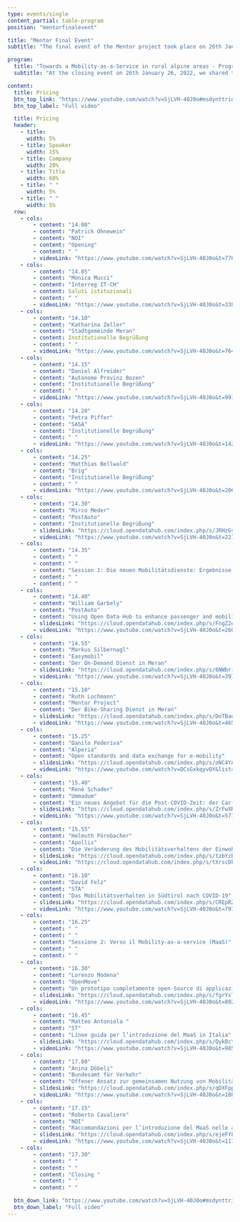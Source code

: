 ```yaml
---
type: events/single
content_partial: table-program
position: "mentorfinalevent"

title: "Mentor Final Event"
subtitle: "The final event of the Mentor project took place on 26th January 2022. Mobility-as-a-Service (MaaS) paves the way for new mobility opportunities, proposing an approach that offers a real alternative to individual transport in rural and mountain regions, through tailor-made mobility solutions designed for the needs of single users. How is all this done concretely and what are the business opportunities in this field, both for those involved in mobility and for tech-companies?"

program:
  title: "Towards a Mobility-as-a-Service in rural alpine areas - Programm"
  subtitle: "At the closing event on 26th January 26, 2022, we shared the results with all interested parties. It was a great opportunity to learn about the pilot projects, to get an idea of our position in the Alpine region in terms of MaaS and to find out what the next steps are. If you couldn’t attend the event, don’t worry! Below you can find the link to the talks and the slides. The event was held in Italian and in German, according to the mother tongue of the speaker."

content:
  title: Pricing
  btn_top_link: "https://www.youtube.com/watch?v=SjLVH-40J0o#msdynttrid=ZVh-3Q2GG5sehR9YBAvw4hEF68W1xlFH79Tf-mhL3HU"
  btn_top_label: "Full video"

  title: Pricing
  header:
    - title: 
      width: 5%
    - title: Speaker
      width: 15%
    - title: Company
      width: 20%
    - title: Title
      width: 60%
    - title: " "
      width: 5%
    - title: " "
      width: 5%  
  row:
    - cols:
        - content: "14.00"
        - content: "Patrick Ohnewein"
        - content: "NOI"
        - content: "Opening"
        - content: " "
        - videoLink: "https://www.youtube.com/watch?v=SjLVH-40J0o&t=776s"
    - cols:
        - content: "14.05"
        - content: "Monica Mucci"
        - content: "Interreg IT-CH"
        - content: Saluti istituzionali
        - content: " "
        - videoLink: "https://www.youtube.com/watch?v=SjLVH-40J0o&t=338s"
    - cols:
        - content: "14.10"
        - content: "Katharina Zeller"
        - content: "Stadtgemeinde Meran"
        - content: Institutionelle Begrüßung
        - content: " "
        - videoLink: "https://www.youtube.com/watch?v=SjLVH-40J0o&t=764s"
    - cols:
        - content: "14.15"
        - content: "Daniel Alfreider"
        - content: "Autonome Provinz Bozen"
        - content: "Institutionelle Begrüßung"
        - content: " "
        - videoLink: "https://www.youtube.com/watch?v=SjLVH-40J0o&t=991s"
    - cols:
        - content: "14.20"
        - content: "Petra Piffer"
        - content: "SASA"
        - content: "Institutionelle Begrüßung"
        - content: " "
        - videoLink: "https://www.youtube.com/watch?v=SjLVH-40J0o&t=1427s"
    - cols:
        - content: "14.25"
        - content: "Matthias Bellwald"
        - content: "Brig"
        - content: "Institutionelle Begrüßung"
        - content: " "
        - videoLink: "https://www.youtube.com/watch?v=SjLVH-40J0o&t=2068s"
    - cols:
        - content: "14.30"
        - content: "Mirco Meder"
        - content: "PostAuto"
        - content: "Institutionelle Begrüßung"
        - slidesLink: "https://cloud.opendatahub.com/index.php/s/JRHzGynxMpirr5g"
        - videoLink: "https://www.youtube.com/watch?v=SjLVH-40J0o&t=2219s"
    - cols:
        - content: "14.35"
        - content: " "
        - content: " "
        - content: "Session 1: Die neuen Mobilitätsdienste: Ergebnisse und Erfahrungen"
        - content: " "
        - content: " "
    - cols:
        - content: "14.40"
        - content: "William Garbely"
        - content: "PostAuto"
        - content: "Using Open Data Hub to enhance passenger and mobility information"
        - slidesLink: "https://cloud.opendatahub.com/index.php/s/FngZ2d3bmrAYXqs"
        - videoLink: "https://www.youtube.com/watch?v=SjLVH-40J0o&t=2603s"
    - cols:
        - content: "14.55"
        - content: "Markus Silbernagl"
        - content: "Easymobil"
        - content: "Der On-Demand Dienst in Meran"
        - slidesLink: "https://cloud.opendatahub.com/index.php/s/6NWbrifHaoFSEg5"
        - videoLink: "https://www.youtube.com/watch?v=SjLVH-40J0o&t=3970s"
    - cols:
        - content: "15.10"
        - content: "Ruth Lochmann"
        - content: "Mentor Project"
        - content: "Der Bike-Sharing Dienst in Meran"
        - slidesLink: "https://cloud.opendatahub.com/index.php/s/DoTBaoDfQcHniJr"
        - videoLink: "https://www.youtube.com/watch?v=SjLVH-40J0o&t=4654s"
    - cols:
        - content: "15.25"
        - content: "Danilo Pederiva"
        - content: "Alperia"
        - content: "Open standards and data exchange for e-mobility"
        - slidesLink: "https://cloud.opendatahub.com/index.php/s/oNC4YAs2PfEffWz"
        - videoLink: "https://www.youtube.com/watch?v=DCsGxkqyvQY&list=PLwEFKmmNg7ILIgN_MufUAuW97Moe3bNyr&index=12"
    - cols:
        - content: "15.40"
        - content: "Renè Schader"
        - content: "Ummadum"
        - content: "Ein neues Angebot für die Post-COVID-Zeit: der Car-Pooling Dienst ummadum"
        - slidesLink: "https://cloud.opendatahub.com/index.php/s/ZrFwXRjzEcmQK5j"
        - videoLink: "https://www.youtube.com/watch?v=SjLVH-40J0o&t=5770s"
    - cols:
        - content: "15.55"
        - content: "Helmuth Pörnbacher"
        - content: "Apollis"
        - content: "Die Veränderung des Mobilitätsverhaltens der Einwohner von Meran"
        - slidesLink: "https://cloud.opendatahub.com/index.php/s/tzbYzB42BDGQX74"
        - videoLink: "https://cloud.opendatahub.com/index.php/s/tXrscDkqEdM7BLe"
    - cols:
        - content: "16.10"
        - content: "David Felz"
        - content: "STA"
        - content: "Das Mobilitätsverhalten in Südtirol nach COVID-19"
        - slidesLink: "https://cloud.opendatahub.com/index.php/s/CREpRZk3rqWmSgq"
        - videoLink: "https://www.youtube.com/watch?v=SjLVH-40J0o&t=7971s"
    - cols:
        - content: "16.25"
        - content: " "
        - content: " "
        - content: "Sessione 2: Verso il Mobility-as-a-service (MaaS)"
        - content: " "
        - content: " "
    - cols:
        - content: "16.30"
        - content: "Lorenzo Modena"
        - content: "OpenMove"
        - content: "Un prototipo completamente open-Source di applicazione MaaS basata sull’ Open Data Hub"
        - slidesLink: "https://cloud.opendatahub.com/index.php/s/fgrYxTyAjprNnxe"
        - videoLink: "https://www.youtube.com/watch?v=SjLVH-40J0o&t=8923s"
    - cols:
        - content: "16.45"
        - content: "Matteo Antoniola "
        - content: "5T"
        - content: "Linee guida per l’introduzione del MaaS in Italia"
        - slidesLink: "https://cloud.opendatahub.com/index.php/s/QykBcYk8gYibTcZ"
        - videoLink: "https://www.youtube.com/watch?v=SjLVH-40J0o&t=9856s"
    - cols:
        - content: "17.00"
        - content: "Anina Döbeli"
        - content: "Bundesamt für Verkehr"
        - content: "Offener Ansatz zur gemeinsamen Nutzung von Mobilitätsdaten für ein effizientes Mobilitätssystem"
        - slidesLink: "https://cloud.opendatahub.com/index.php/s/qDXFpp48epr7aMA"
        - videoLink: "https://www.youtube.com/watch?v=SjLVH-40J0o&t=10821s"
    - cols:
        - content: "17.15"
        - content: "Roberto Cavaliere"
        - content: "NOI"
        - content: "Raccomandazioni per l’introduzione del MaaS nelle aree rurali alpine"
        - slidesLink: "https://cloud.opendatahub.com/index.php/s/ejeFYLXEoDiekwx"
        - videoLink: "https://www.youtube.com/watch?v=SjLVH-40J0o&t=11705s"
    - cols:
        - content: "17.30"
        - content: " "
        - content: " "
        - content: "Closing "
        - content: " "
        - content: " "

  btn_down_link: "https://www.youtube.com/watch?v=SjLVH-40J0o#msdynttrid=ZVh-3Q2GG5sehR9YBAvw4hEF68W1xlFH79Tf-mhL3HU"
  btn_down_label: "Full video"
---
```

